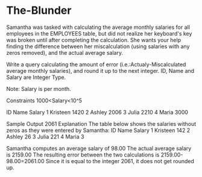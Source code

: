 # The-Blunder

Samantha was tasked with calculating the average monthly salaries for all employees in the EMPLOYEES table, but did not realize her keyboard's  key was broken until after completing the calculation. She wants your help finding the difference between her miscalculation (using salaries with any zeros removed), and the actual average salary.

Write a query calculating the amount of error (i.e.:Actualy-Miscalculated average monthly salaries), and round it up to the next integer.
ID, Name and Salary are Integer Type.

Note: Salary is per month.

Constraints
1000<Salary<10^5

ID	Name	Salary
1	Kristeen	1420
2	Ashley	2006
3	Julia	2210
4	Maria	3000

Sample Output
2061
Explanation
The table below shows the salaries without zeros as they were entered by Samantha:
ID	Name	Salary
1	Kristeen	142
2	Ashley	26
3	Julia	221
4	Maria	3

Samantha computes an average salary of 98.00 The actual average salary is 2159.00
The resulting error between the two calculations is 2159.00-98.00=2061.00 Since it is equal to the integer 2061, it does not get rounded up.
